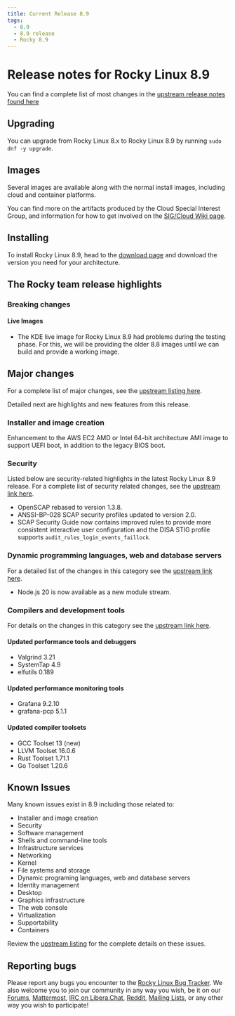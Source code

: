 ```yaml
---
title: Current Release 8.9
tags:
  - 8.9
  - 8.9 release
  - Rocky 8.9
---
```


# Release notes for Rocky Linux 8.9

You can find a complete list of most changes in the [upstream release notes found here](https://access.redhat.com/documentation/en-us/red_hat_enterprise_linux/8/html/8.9_release_notes/index)

## Upgrading

You can upgrade from Rocky Linux 8.x to Rocky Linux 8.9 by running `sudo dnf -y upgrade`.

## Images

Several images are available along with the normal install images, including cloud and container platforms.

You can find more on the artifacts produced by the Cloud Special Interest Group, and information for how to get involved on the [SIG/Cloud Wiki page](https://sig-cloud.rocky.page/).

## Installing

To install Rocky Linux 8.9, head to the [download page](https://rockylinux.org/download/) and download the version you need for your architecture.

## The Rocky team release highlights

### Breaking changes

#### Live Images

* The KDE live image for Rocky Linux 8.9 had problems during the testing phase. For this, we will be providing the older 8.8 images until we can build and provide a working image.

## Major changes

For a complete list of major changes, see the [upstream listing here](https://access.redhat.com/documentation/en-us/red_hat_enterprise_linux/8/html/8.9_release_notes/overview#overview-major-changes).

Detailed next are highlights and new features from this release.

### Installer and image creation

Enhancement to the AWS EC2 AMD or Intel 64-bit architecture AMI image to support UEFI boot, in addition to the legacy BIOS boot.

### Security

Listed below are security-related highlights in the latest Rocky Linux 8.9 release. For a complete list of security related changes, see the [upstream link here](https://access.redhat.com/documentation/en-us/red_hat_enterprise_linux/8/html/8.9_release_notes/new-features#new-features-security).

* OpenSCAP rebased to version 1.3.8.
* ANSSI-BP-028 SCAP security profiles updated to version 2.0.
* SCAP Security Guide now contains improved rules to provide more consistent interactive user configuration and the DISA STIG profile supports `audit_rules_login_events_faillock`. 

### Dynamic programming languages, web and database servers

For a detailed list of the changes in this category see the [upstream link here](https://access.redhat.com/documentation/en-us/red_hat_enterprise_linux/8/html/8.9_release_notes/new-features#new-features-dynamic-programming-languages-web-and-database-servers).

* Node.js 20 is now available as a new module stream. 

### Compilers and development tools

For details on the changes in this category see the [upstream link here](https://access.redhat.com/documentation/en-us/red_hat_enterprise_linux/8/html/8.9_release_notes/new-features#new-features-compilers-and-development-tools).

#### Updated performance tools and debuggers

* Valgrind 3.21
* SystemTap 4.9
* elfutils 0.189 

#### Updated performance monitoring tools

* Grafana 9.2.10
* grafana-pcp 5.1.1

#### Updated compiler toolsets

* GCC Toolset 13 (new)
* LLVM Toolset 16.0.6
* Rust Toolset 1.71.1
* Go Toolset 1.20.6

## Known Issues

Many known issues exist in 8.9 including those related to:

* Installer and image creation
* Security
* Software management
* Shells and command-line tools
* Infrastructure services
* Networking
* Kernel
* File systems and storage
* Dynamic programing languages, web and database servers
* Identity management
* Desktop
* Graphics infrastructure
* The web console
* Virtualization
* Supportability
* Containers

Review the [upstream listing](https://access.redhat.com/documentation/en-us/red_hat_enterprise_linux/8/html/8.9_release_notes/known-issues) for the complete details on these issues.

## Reporting bugs

Please report any bugs you encounter to the [Rocky Linux Bug Tracker](https://bugs.rockylinux.org/). We also welcome you to join our community in any way you wish, be it on our [Forums](https://forums.rockylinux.org), [Mattermost](https://chat.rockylinux.org), [IRC on Libera.Chat](irc://irc.liberachat/rockylinux), [Reddit](https://reddit.com/r/rockylinux), [Mailing Lists](https://lists.resf.org), or any other way you wish to participate!
